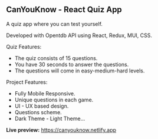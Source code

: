 ## CanYouKnow - React Quiz App

A quiz app where you can test yourself.

Developed with Opentdb API using React, Redux, MUI, CSS.

Quiz Features:
- The quiz consists of 15 questions.
- You have 30 seconds to answer the questions.
- The questions will come in easy-medium-hard levels.

Project Features:
- Fully Mobile Responsive.
- Unique questions in each game.
- UI - UX based design.
- Questions scheme.
- Dark Theme - Light Theme...

**Live preview:** https://canyouknow.netlify.app
